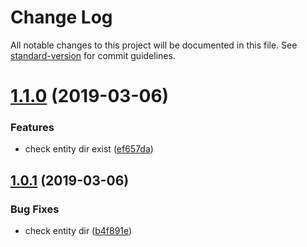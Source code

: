 # Change Log

All notable changes to this project will be documented in this file. See [standard-version](https://github.com/conventional-changelog/standard-version) for commit guidelines.

# [1.1.0](http://github.com/forsigner/forsigner/egg-typeorm/compare/v1.0.1...v1.1.0) (2019-03-06)


### Features

* check entity dir exist ([ef657da](http://github.com/forsigner/forsigner/egg-typeorm/commit/ef657da))



## [1.0.1](http://github.com/forsigner/forsigner/egg-typeorm/compare/v1.0.0...v1.0.1) (2019-03-06)


### Bug Fixes

* check entity dir ([b4f891e](http://github.com/forsigner/forsigner/egg-typeorm/commit/b4f891e))
